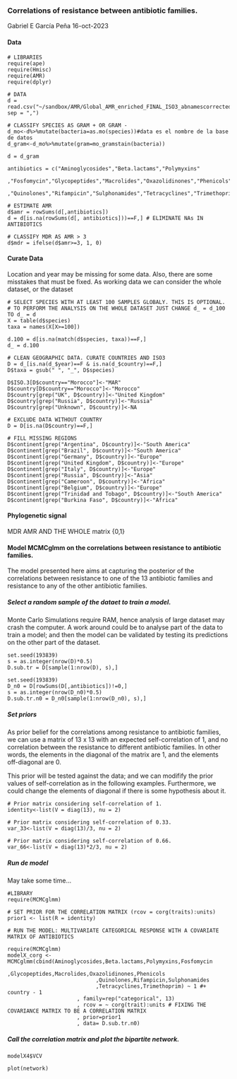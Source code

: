 ### Correlations of resistance between antibiotic families.
Gabriel E García Peña 16-oct-2023

#### Data
~~~
# LIBRARIES
require(ape)
require(Hmisc)
require(AMR)
require(dplyr)

# DATA
d = read.csv("~/sandbox/AMR/Global_AMR_enriched_FINAL_ISO3_abnamescorrected.csv", sep = ",")

# CLASSIFY SPECIES AS GRAM + OR GRAM -
d_mo<-d%>%mutate(bacteria=as.mo(species))#data es el nombre de la base de datos
d_gram<-d_mo%>%mutate(gram=mo_gramstain(bacteria))

d = d_gram

antibiotics = c("Aminoglycosides","Beta.lactams","Polymyxins"
                ,"Fosfomycin","Glycopeptides","Macrolides","Oxazolidinones","Phenicols"      
                ,"Quinolones","Rifampicin","Sulphonamides","Tetracyclines","Trimethoprim")

# ESTIMATE AMR
d$amr = rowSums(d[,antibiotics])
d = d[is.na(rowSums(d[, antibiotics]))==F,] # ELIMINATE NAs IN ANTIBIOTICS

# CLASSIFY MDR AS AMR > 3
d$mdr = ifelse(d$amr>=3, 1, 0)
~~~

#### Curate Data
Location and year may be missing for some data. Also, there are some misstakes that must be fixed.
As working data we can consider the whole dataset, or the dataset 

~~~
# SELECT SPECIES WITH AT LEAST 100 SAMPLES GLOBALY. THIS IS OPTIONAL.
# TO PERFORM THE ANALYSIS ON THE WHOLE DATASET JUST CHANGE d_ = d_100 TO d_ = d  
X = table(d$species)
taxa = names(X[X>=100])

d.100 = d[is.na(match(d$species, taxa))==F,]
d_ = d.100

# CLEAN GEOGRAPHIC DATA. CURATE COUNTRIES AND ISO3
D = d_[is.na(d_$year)==F & is.na(d_$country)==F,]
D$taxa = gsub(" ", "_", D$species)

D$ISO.3[D$country=="Morocco"]<-"MAR"
D$country[D$country=="Morocco"]<-"Morocco"
D$country[grep("UK", D$country)]<-"United Kingdom"
D$country[grep("Russia", D$country)]<-"Russia"
D$country[grep("Unknown", D$country)]<-NA

# EXCLUDE DATA WITHOUT COUNTRY
D = D[is.na(D$country)==F,]

# FILL MISSING REGIONS
D$continent[grep("Argentina", D$country)]<-"South America"
D$continent[grep("Brazil", D$country)]<-"South America"
D$continent[grep("Germany", D$country)]<-"Europe"
D$continent[grep("United Kingdom", D$country)]<-"Europe"
D$continent[grep("Italy", D$country)]<-"Europe"
D$continent[grep("Russia", D$country)]<-"Asia"
D$continent[grep("Cameroon", D$country)]<-"Africa"
D$continent[grep("Belgium", D$country)]<-"Europe"
D$continent[grep("Trinidad and Tobago", D$country)]<-"South America"
D$continent[grep("Burkina Faso", D$country)]<-"Africa"
~~~


#### Phylogenetic signal
 MDR
 AMR
 AND THE WHOLE matrix {0,1}

#### Model MCMCglmm on the correlations between resistance to antibiotic families.
The model presented here aims at capturing the posterior of the correlations between resistance to one of the 13 antibiotic families and resistance to any of the other antibiotic families. 

##### Select a random sample of the dataet to train a model.
Monte Carlo Simulations require RAM, hence analysis of large dataset may crash the computer. A work around could be to analyse part of the data to train a model; and then the model can be validated by testing its predictions on the other part of the dataset.

~~~~
set.seed(193839)
s = as.integer(nrow(D)*0.5)
D.sub.tr = D[sample(1:nrow(D), s),]

set.seed(193839)
D_n0 = D[rowSums(D[,antibiotics])!=0,]
s = as.integer(nrow(D_n0)*0.5)
D.sub.tr.n0 = D_n0[sample(1:nrow(D_n0), s),]

~~~~


##### Set priors
As prior belief for the correlations among resistance to antibiotic families, we can use a matrix of 13 x 13 with an expected self-correlation of 1, and no correlation between the resistance to different antibiotic families. In other words, the elements in the diagonal of the matrix are 1, and the elements off-diagonal are 0. 

This prior will be tested against the data; and we can modifify the prior values of self-correlation as in the following examples.
Furthermore, we could change the elements of diagonal if there is some hypothesis about it.

~~~
# Prior matrix considering self-correlation of 1.
identity<-list(V = diag(13), nu = 2)

# Prior matrix considering self-correlation of 0.33.
var_33<-list(V = diag(13)/3, nu = 2)

# Prior matrix considering self-correlation of 0.66.
var_66<-list(V = diag(13)*2/3, nu = 2)

~~~
##### Run de model
May take some time...
~~~
#LIBRARY
require(MCMCglmm)

# SET PRIOR FOR THE CORRELATION MATRIX (rcov = corg(traits):units)
prior1 <- list(R = identity)

# RUN THE MODEL: MULTIVARIATE CATEGORICAL RESPONSE WITH A COVARIATE MATRIX OF ANTIBIOTICS

require(MCMCglmm)
modelX_corg <-MCMCglmm(cbind(Aminoglycosides,Beta.lactams,Polymyxins,Fosfomycin
                            ,Glycopeptides,Macrolides,Oxazolidinones,Phenicols
                            ,Quinolones,Rifampicin,Sulphonamides
                            ,Tetracyclines,Trimethoprim) ~ 1 #+ country - 1
                      , family=rep("categorical", 13)
                      , rcov = ~ corg(trait):units # FIXING THE COVARIANCE MATRIX TO BE A CORRELATION MATRIX
                      , prior=prior1
                      , data= D.sub.tr.n0)

~~~

##### Call the correlation matrix and plot the bipartite network.

~~~
modelX4$VCV

plot(network)
~~~

